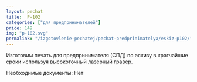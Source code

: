 ```yaml
---
layout: pechat
title:  P-102
categories: ["для предпринимателей"]
price: 149
img: "p-102.svg"
permalink: "/izgotovlenie-pechatej/pechat-predprinimatelya/eskiz-p102/"
---
```

Изготовим печать для предпринимателя (СПД) по эскизу в кратчайшие сроки используя высокоточный лазерный гравер.

Необходимые документы: Нет
